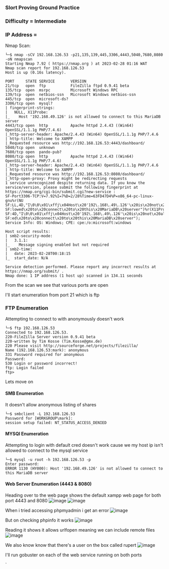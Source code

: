 ### Slort Proving Ground Practice

### Difficulty = Intermediate

### IP Address = 

Nmap Scan:

```
└─$ nmap -sCV 192.168.126.53 -p21,135,139,445,3306,4443,5040,7680,8080 -oN nmapscan
Starting Nmap 7.92 ( https://nmap.org ) at 2023-02-28 01:16 WAT
Nmap scan report for 192.168.126.53
Host is up (0.16s latency).

PORT     STATE SERVICE       VERSION
21/tcp   open  ftp           FileZilla ftpd 0.9.41 beta
135/tcp  open  msrpc         Microsoft Windows RPC
139/tcp  open  netbios-ssn   Microsoft Windows netbios-ssn
445/tcp  open  microsoft-ds?
3306/tcp open  mysql?
| fingerprint-strings: 
|   NULL, X11Probe: 
|_    Host '192.168.49.126' is not allowed to connect to this MariaDB server
4443/tcp open  http          Apache httpd 2.4.43 ((Win64) OpenSSL/1.1.1g PHP/7.4.6)
|_http-server-header: Apache/2.4.43 (Win64) OpenSSL/1.1.1g PHP/7.4.6
| http-title: Welcome to XAMPP
|_Requested resource was http://192.168.126.53:4443/dashboard/
5040/tcp open  unknown
7680/tcp open  pando-pub?
8080/tcp open  http          Apache httpd 2.4.43 ((Win64) OpenSSL/1.1.1g PHP/7.4.6)
|_http-server-header: Apache/2.4.43 (Win64) OpenSSL/1.1.1g PHP/7.4.6
| http-title: Welcome to XAMPP
|_Requested resource was http://192.168.126.53:8080/dashboard/
|_http-open-proxy: Proxy might be redirecting requests
1 service unrecognized despite returning data. If you know the service/version, please submit the following fingerprint at https://nmap.org/cgi-bin/submit.cgi?new-service :                                    
SF-Port3306-TCP:V=7.92%I=7%D=2/28%Time=63FD47D4%P=x86_64-pc-linux-gnu%r(NU                              
SF:LL,4D,"I\0\0\x01\xffj\x04Host\x20'192\.168\.49\.126'\x20is\x20not\x20al                              
SF:lowed\x20to\x20connect\x20to\x20this\x20MariaDB\x20server")%r(X11Probe,                              
SF:4D,"I\0\0\x01\xffj\x04Host\x20'192\.168\.49\.126'\x20is\x20not\x20allow                              
SF:ed\x20to\x20connect\x20to\x20this\x20MariaDB\x20server");                                            
Service Info: OS: Windows; CPE: cpe:/o:microsoft:windows                                                
                                                                                                        
Host script results:                                                                                    
| smb2-security-mode:                                                                                   
|   3.1.1:                                                                                              
|_    Message signing enabled but not required                                                          
| smb2-time:                                                                                            
|   date: 2023-02-28T00:18:15                                                                           
|_  start_date: N/A                                                                                     
                                                                                                        
Service detection performed. Please report any incorrect results at https://nmap.org/submit/ .          
Nmap done: 1 IP address (1 host up) scanned in 134.11 seconds  
```

From the scan we see that various ports are open

I'll start enumeration from port 21 which is ftp

### FTP Enumeration

Attempting to connect to with anonymously doesn't work

```
└─$ ftp 192.168.126.53
Connected to 192.168.126.53.
220-FileZilla Server version 0.9.41 beta
220-written by Tim Kosse (Tim.Kosse@gmx.de)
220 Please visit http://sourceforge.net/projects/filezilla/
Name (192.168.126.53:mark): anonymous
331 Password required for anonymous
Password: 
530 Login or password incorrect!
ftp: Login failed
ftp> 
```

Lets move on 

#### SMB Enumeration

It doesn't allow anonymous listing of shares

```
└─$ smbclient -L 192.168.126.53 
Password for [WORKGROUP\mark]:
session setup failed: NT_STATUS_ACCESS_DENIED
```

#### MYSQl Enumeration

Attempting to login with default cred doesn't work cause we my host ip isn't allowed to connect to the mysql service  

```
└─$ mysql -u root -h 192.168.126.53 -p
Enter password: 
ERROR 1130 (HY000): Host '192.168.49.126' is not allowed to connect to this MariaDB server

```

#### Web Server Enumeration (4443 & 8080)

Heading over to the web page shows the default xampp web page for both port 4443 and 8080
![image](https://user-images.githubusercontent.com/113513376/221719866-ef9aef43-19bb-427e-8340-effa4ffe49e3.png)
![image](https://user-images.githubusercontent.com/113513376/221719802-22fefa7b-32b5-4bad-a6fd-5d87aaf542df.png)

When i tried accessing phpmyadmin i get an error
![image](https://user-images.githubusercontent.com/113513376/221720508-2b38f8bd-3889-4a7f-9c14-baf4f93ab5b6.png)

But on checking phpinfo it works 
![image](https://user-images.githubusercontent.com/113513376/221720573-47ba24af-6125-4399-80d5-afd76058c5e1.png)

Reading it shows it allows urlfopen meaning we can include remote files 
![image](https://user-images.githubusercontent.com/113513376/221720644-5a8639a2-47c0-4933-9bd1-d42ae39f3e56.png)

We also know know that there's a user on the box called rupert
![image](https://user-images.githubusercontent.com/113513376/221720821-7c5b9862-3e76-4387-80c4-96b05cd1ba12.png)

I'll run gobuster on each of the web service running on both ports

`


